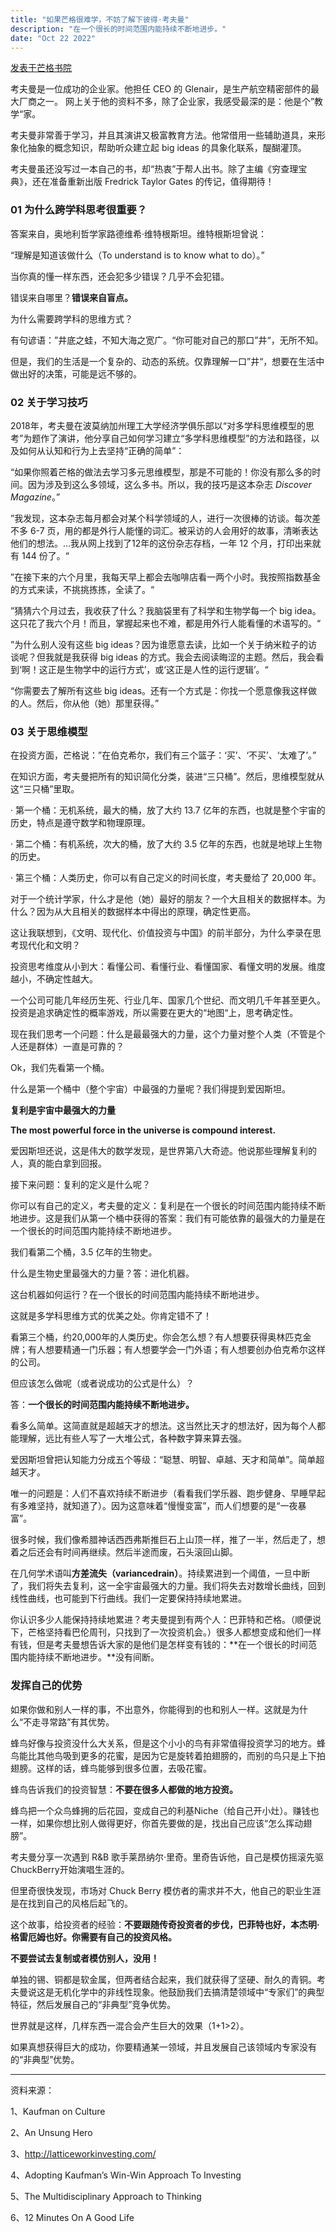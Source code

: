 ```yaml
---
title: "如果芒格很难学，不妨了解下彼得·考夫曼"
description: "在一个很长的时间范围内能持续不断地进步。"
date: "Oct 22 2022"
---
```


[发表于芒格书院](https://mp.weixin.qq.com/s?__biz=Mzg4Mzc2MDA0Nw==&mid=2247489386&idx=1&sn=4a87f17a532589884df62a8b2e2b1c2b&chksm=cf43d9aaf83450bcee6bf9277ab653024e9a3affeca8c182f41d79de16aeba9d79a0e24f80dc&scene=21#wechat_redirect)

考夫曼是一位成功的企业家。他担任 CEO 的 Glenair，是生产航空精密部件的最大厂商之一。  网上关于他的资料不多，除了企业家，我感受最深的是：他是个”教学“家。

考夫曼非常善于学习，并且其演讲又极富教育方法。他常借用一些辅助道具，来形象化抽象的概念知识，帮助听众建立起 big ideas 的具象化联系，醍醐灌顶。

考夫曼虽还没写过一本自己的书，却“热衷”于帮人出书。除了主编《穷查理宝典》，还在准备重新出版 Fredrick Taylor Gates 的传记，值得期待！

### 01 为什么跨学科思考很重要？

答案来自，奥地利哲学家路德维希·维特根斯坦。维特根斯坦曾说：

“理解是知道该做什么（To understand is to know what to do）。”

当你真的懂一样东西，还会犯多少错误？几乎不会犯错。

错误来自哪里？**错误来自盲点。**

为什么需要跨学科的思维方式？

有句谚语：”井底之蛙，不知大海之宽广。“你可能对自己的那口”井“，无所不知。

但是，我们的生活是一个复杂的、动态的系统。仅靠理解一口”井“，想要在生活中做出好的决策，可能是远不够的。


### 02 关于学习技巧

2018年，考夫曼在波莫纳加州理工大学经济学俱乐部以“对多学科思维模型的思考”为题作了演讲，他分享自己如何学习建立“多学科思维模型”的方法和路径，以及如何从认知和行为上去坚持“正确的简单”：

“如果你照着芒格的做法去学习多元思维模型，那是不可能的！你没有那么多的时间。因为涉及到这么多领域，这么多书。所以，我的技巧是这本杂志 *Discover Magazine*。”

”我发现，这本杂志每月都会对某个科学领域的人，进行一次很棒的访谈。每次差不多 6-7 页，用的都是外行人能懂的词汇。被采访的人会用好的故事，清晰表达他们的想法。…我从网上找到了12年的这份杂志存档，一年 12 个月，打印出来就有 144 份了。“

”在接下来的六个月里，我每天早上都会去咖啡店看一两个小时。我按照指数基金的方式来读，不挑挑拣拣，全读了。“

”猜猜六个月过去，我收获了什么？我脑袋里有了科学和生物学每一个 big idea。这只花了我六个月！而且，掌握起来也不难，都是用外行人能看懂的术语写的。“

”为什么别人没有这些 big ideas？因为谁愿意去读，比如一个关于纳米粒子的访谈呢？但我就是我获得 big ideas 的方式。我会去阅读晦涩的主题。然后，我会看到‘啊！这正是生物学中的运行方式’，或‘这正是人性的运行逻辑’。“

“你需要去了解所有这些 big ideas。还有一个方式是：你找一个愿意像我这样做的人。然后，你从他（她）那里获得。”

### 03 关于思维模型

在投资方面，芒格说：”在伯克希尔，我们有三个篮子：‘买’、‘不买’、‘太难了’。”

在知识方面，考夫曼把所有的知识简化分类，装进“三只桶”。然后，思维模型就从这“三只桶”里取。

· 第一个桶：无机系统，最大的桶，放了大约 13.7 亿年的东西，也就是整个宇宙的历史，特点是遵守数学和物理原理。

· 第二个桶：有机系统，次大的桶，放了大约 3.5 亿年的东西，也就是地球上生物的历史。

· 第三个桶：人类历史，你可以有自己定义的时间长度，考夫曼给了 20,000 年。


对于一个统计学家，什么才是他（她）最好的朋友？一个大且相关的数据样本。为什么？因为从大且相关的数据样本中得出的原理，确定性更高。

这让我联想到，《文明、现代化、价值投资与中国》的前半部分，为什么李录在思考现代化和文明？

投资思考维度从小到大：看懂公司、看懂行业、看懂国家、看懂文明的发展。维度越小，不确定性越大。

一个公司可能几年经历生死、行业几年、国家几个世纪、而文明几千年甚至更久。投资是追求确定性的概率游戏，所以需要在更大的“地图“上，思考确定性。

现在我们思考一个问题：什么是最最强大的力量，这个力量对整个人类（不管是个人还是群体）一直是可靠的？

Ok，我们先看第一个桶。

什么是第一个桶中（整个宇宙）中最强的力量呢？我们得提到爱因斯坦。

**复利是宇宙中最强大的力量** 

**The most powerful force in the universe is compound interest.**

爱因斯坦还说，这是伟大的数学发现，是世界第八大奇迹。他说那些理解复利的人，真的能白拿到回报。

接下来问题：复利的定义是什么呢？

你可以有自己的定义，考夫曼的定义：复利是在一个很长的时间范围内能持续不断地进步。这是我们从第一个桶中获得的答案：我们有可能依靠的最强大的力量是在一个很长的时间范围内能持续不断地进步。

我们看第二个桶，3.5 亿年的生物史。

什么是生物史里最强大的力量？答：进化机器。

这台机器如何运行？在一个很长的时间范围内能持续不断地进步。

这就是多学科思维方式的优美之处。你肯定错不了！

看第三个桶，约20,000年的人类历史。你会怎么想？有人想要获得奥林匹克金牌；有人想要精通一门乐器；有人想要学会一门外语；有人想要创办伯克希尔这样的公司。

但应该怎么做呢（或者说成功的公式是什么）？

答：**一个很长的时间范围内能持续不断地进步。**

看多么简单。这简直就是超越天才的想法。这当然比天才的想法好，因为每个人都能理解，远比有些人写了一大堆公式，各种数字算来算去强。

爱因斯坦曾把认知能力分成五个等级：“聪慧、明智、卓越、天才和简单”。简单超越天才。

唯一的问题是：人们不喜欢持续不断进步（看看我们学乐器、跑步健身、早睡早起有多难坚持，就知道了）。因为这意味着“慢慢变富”，而人们想要的是“一夜暴富”。

很多时候，我们像希腊神话西西弗斯推巨石上山顶一样，推了一半，然后走了，想着之后还会有时间再继续。然后半途而废，石头滚回山脚。

在几何学术语叫**方差流失（variancedrain）**。持续累进到一个阈值，一旦中断了，我们将失去复利，这一全宇宙最强大的力量。我们将失去对数增长曲线，回到线性曲线，也可能到下行曲线。我们一定要保持持续地累进。

你认识多少人能保持持续地累进？考夫曼提到有两个人：巴菲特和芒格。（顺便说下，芒格坚持看巴伦周刊，只找到了一次投资机会。）很多人都想变成和他们一样有钱，但是考夫曼想告诉大家的是他们是怎样变有钱的：**在一个很长的时间范围内能持续不断地进步。**没有间断。

### 发挥自己的优势

如果你做和别人一样的事，不出意外，你能得到的也和别人一样。这就是为什么“不走寻常路”有其优势。

蜂鸟好像与投资没什么大关系，但是这个小小的鸟有非常值得投资学习的地方。蜂鸟能比其他鸟吸到更多的花蜜，是因为它是旋转着拍翅膀的，而别的鸟只是上下拍翅膀。这样的话，蜂鸟能够到很多位置，去吸花蜜。

蜂鸟告诉我们的投资智慧：**不要在很多人都做的地方投资。**

蜂鸟把一个众鸟蜂拥的后花园，变成自己的利基Niche（给自己开小灶）。赚钱也一样，如果你想比别人做得更好，你首先要做的是，找出自己应该“怎么挥动翅膀”。

考夫曼分享一次遇到 R&B 歌手莱昂纳尔·里奇。里奇告诉他，自己是模仿摇滚先驱ChuckBerry开始演唱生涯的。

但里奇很快发现，市场对 Chuck Berry 模仿者的需求并不大，他自己的职业生涯是在找到自己的风格后起飞的。

这个故事，给投资者的经验：**不要跟随传奇投资者的步伐，巴菲特也好，本杰明·格雷厄姆也好。你需要有自己的投资风格。**

**不要尝试去复制或者模仿别人，没用！**

单独的锡、铜都是软金属，但两者结合起来，我们就获得了坚硬、耐久的青铜。考夫曼说这是无机化学中的非线性现象。他鼓励我们去搞清楚领域中“专家们”的典型特征，然后发展自己的“非典型”竞争优势。

世界就是这样，几样东西一混合会产生巨大的效果（1+1>2）。

如果真想获得巨大的成功，你要精通某一领域，并且发展自己该领域内专家没有的“非典型”优势。

---

资料来源：  

1、Kaufman on Culture

2、An Unsung Hero

3、http://latticeworkinvesting.com/

4、Adopting Kaufman’s Win-Win Approach To Investing

5、The Multidisciplinary Approach to Thinking

6、12 Minutes On A Good Life